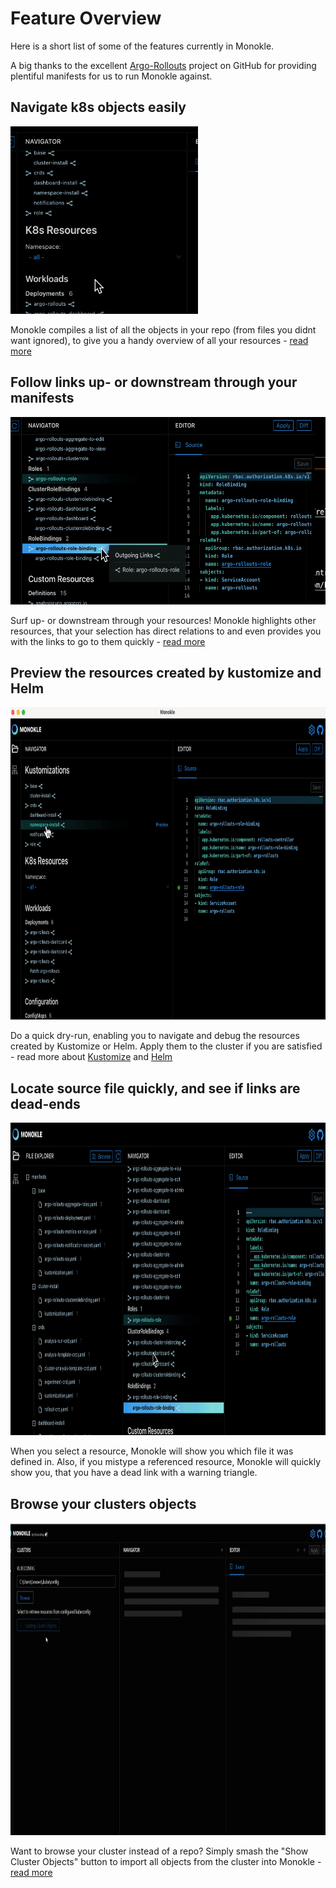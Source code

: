 # Feature Overview

Here is a short list of some of the features currently in Monokle.

A big thanks to the excellent [Argo-Rollouts](https://github.com/argoproj/argo-rollouts/) project on GitHub for
providing plentiful manifests for us to run Monokle against.

## Navigate k8s objects easily

<img src="./img/navigator.gif" alt="Navigate k8s objects easily" width="300" height="300" />

Monokle compiles a list of all the objects in your repo (from files you didnt want ignored), to give you a handy
overview of all your resources - [read more](resource-navigation.md)

## Follow links up- or downstream through your manifests

<img src="./img/upstream-downstream.gif" alt="Follow links up or downstream through your manifests" width="600" height="300" />

Surf up- or downstream through your resources! Monokle highlights other resources, that your selection has direct
relations to and even provides you with the links to go to them quickly - [read more](resource-navigation.md)

## Preview the resources created by kustomize and Helm

<img src="./img/kustomization.gif" alt="Preview the resources created by kustomizations" width="800" height="500" />

Do a quick dry-run, enabling you to navigate and debug the resources created by Kustomize or Helm. Apply them to
the cluster if you are satisfied - read more about [Kustomize](kustomize.md) and [Helm](helm.md)

## Locate source file quickly, and see if links are dead-ends

<img src="./img/find-file-and-dead-links.gif" alt="Locate source file quickly, and see if links are dead-ends" width="800" height="500" />

When you select a resource, Monokle will show you which file it was defined in. Also, if you mistype a referenced
resource, Monokle will quickly show you, that you have a dead link with a warning triangle.

## Browse your clusters objects

<img src="./img/cluster-objects.gif" alt="Browse your clusters objects" width="800" height="500" />

Want to browse your cluster instead of a repo? Simply smash the "Show Cluster Objects" button to import all objects from
the cluster into Monokle - [read more](cluster-preview.md)
